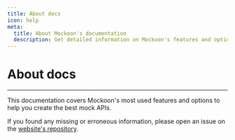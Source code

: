 ```yaml
---
title: About docs
icon: help
meta:
  title: About Mockoon's documentation
  description: Get detailed information on Mockoon's features and options, and learn how to create mock APIs.
---
```


# About docs

---

This documentation covers Mockoon's most used features and options to help you create the best mock APIs.

If you found any missing or erroneous information, please open an issue on the [website's repository](https://github.com/mockoon/mockoon.com).
